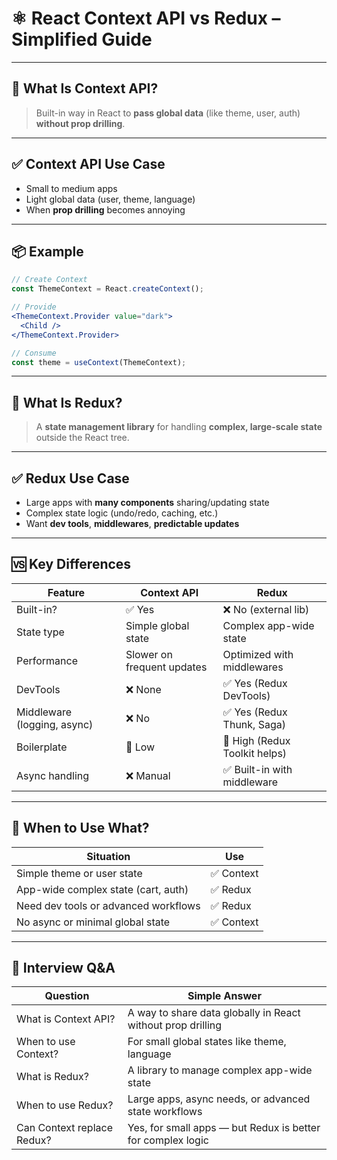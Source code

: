 # ⚛️ React Context API vs Redux – Simplified Guide

---

## 🧠 What Is Context API?

> Built-in way in React to **pass global data** (like theme, user, auth) **without prop drilling**.

---

## ✅ Context API Use Case

- Small to medium apps  
- Light global data (user, theme, language)  
- When **prop drilling** becomes annoying

---

## 📦 Example

```jsx
// Create Context
const ThemeContext = React.createContext();

// Provide
<ThemeContext.Provider value="dark">
  <Child />
</ThemeContext.Provider>

// Consume
const theme = useContext(ThemeContext);
```

---

## 🧠 What Is Redux?

> A **state management library** for handling **complex, large-scale state** outside the React tree.

---

## ✅ Redux Use Case

- Large apps with **many components** sharing/updating state  
- Complex state logic (undo/redo, caching, etc.)  
- Want **dev tools**, **middlewares**, **predictable updates**

---

## 🆚 Key Differences

| Feature                  | Context API   | Redux                  |
|--------------------------|----------------|-------------------------|
| Built-in?                | ✅ Yes         | ❌ No (external lib)    |
| State type               | Simple global state | Complex app-wide state |
| Performance              | Slower on frequent updates | Optimized with middlewares |
| DevTools                | ❌ None        | ✅ Yes (Redux DevTools) |
| Middleware (logging, async) | ❌ No     | ✅ Yes (Redux Thunk, Saga) |
| Boilerplate              | 🔸 Low         | 🔺 High (Redux Toolkit helps) |
| Async handling           | ❌ Manual      | ✅ Built-in with middleware |

---

## 🧪 When to Use What?

| Situation                              | Use       |
|----------------------------------------|-----------|
| Simple theme or user state             | ✅ Context |
| App-wide complex state (cart, auth)    | ✅ Redux   |
| Need dev tools or advanced workflows   | ✅ Redux   |
| No async or minimal global state       | ✅ Context |

---

## 🧪 Interview Q&A

| Question                        | Simple Answer                                                  |
|---------------------------------|----------------------------------------------------------------|
| What is Context API?           | A way to share data globally in React without prop drilling    |
| When to use Context?           | For small global states like theme, language                   |
| What is Redux?                 | A library to manage complex app-wide state                     |
| When to use Redux?             | Large apps, async needs, or advanced state workflows           |
| Can Context replace Redux?     | Yes, for small apps — but Redux is better for complex logic    |
